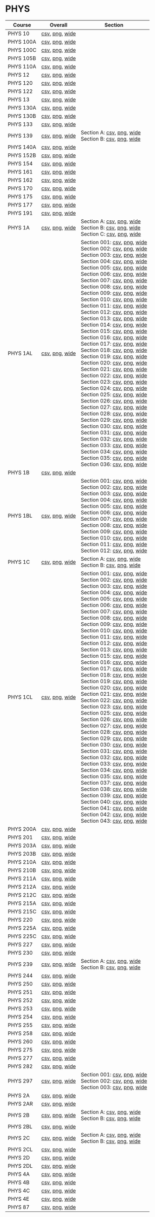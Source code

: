 # PHYS

| Course | Overall | Section |
| ------ | ------- | ------- |
| PHYS 10 | [csv](https://github.com/UCSD-Historical-Enrollment-Data/2024Fall/blob/main/overall/PHYS%2010.csv), [png](https://raw.githubusercontent.com/UCSD-Historical-Enrollment-Data/2024Fall/main/plot_overall/PHYS%2010.png), [wide](https://raw.githubusercontent.com/UCSD-Historical-Enrollment-Data/2024Fall/main/plot_overall_wide/PHYS%2010.png) |  |
| PHYS 100A | [csv](https://github.com/UCSD-Historical-Enrollment-Data/2024Fall/blob/main/overall/PHYS%20100A.csv), [png](https://raw.githubusercontent.com/UCSD-Historical-Enrollment-Data/2024Fall/main/plot_overall/PHYS%20100A.png), [wide](https://raw.githubusercontent.com/UCSD-Historical-Enrollment-Data/2024Fall/main/plot_overall_wide/PHYS%20100A.png) |  |
| PHYS 100C | [csv](https://github.com/UCSD-Historical-Enrollment-Data/2024Fall/blob/main/overall/PHYS%20100C.csv), [png](https://raw.githubusercontent.com/UCSD-Historical-Enrollment-Data/2024Fall/main/plot_overall/PHYS%20100C.png), [wide](https://raw.githubusercontent.com/UCSD-Historical-Enrollment-Data/2024Fall/main/plot_overall_wide/PHYS%20100C.png) |  |
| PHYS 105B | [csv](https://github.com/UCSD-Historical-Enrollment-Data/2024Fall/blob/main/overall/PHYS%20105B.csv), [png](https://raw.githubusercontent.com/UCSD-Historical-Enrollment-Data/2024Fall/main/plot_overall/PHYS%20105B.png), [wide](https://raw.githubusercontent.com/UCSD-Historical-Enrollment-Data/2024Fall/main/plot_overall_wide/PHYS%20105B.png) |  |
| PHYS 110A | [csv](https://github.com/UCSD-Historical-Enrollment-Data/2024Fall/blob/main/overall/PHYS%20110A.csv), [png](https://raw.githubusercontent.com/UCSD-Historical-Enrollment-Data/2024Fall/main/plot_overall/PHYS%20110A.png), [wide](https://raw.githubusercontent.com/UCSD-Historical-Enrollment-Data/2024Fall/main/plot_overall_wide/PHYS%20110A.png) |  |
| PHYS 12 | [csv](https://github.com/UCSD-Historical-Enrollment-Data/2024Fall/blob/main/overall/PHYS%2012.csv), [png](https://raw.githubusercontent.com/UCSD-Historical-Enrollment-Data/2024Fall/main/plot_overall/PHYS%2012.png), [wide](https://raw.githubusercontent.com/UCSD-Historical-Enrollment-Data/2024Fall/main/plot_overall_wide/PHYS%2012.png) |  |
| PHYS 120 | [csv](https://github.com/UCSD-Historical-Enrollment-Data/2024Fall/blob/main/overall/PHYS%20120.csv), [png](https://raw.githubusercontent.com/UCSD-Historical-Enrollment-Data/2024Fall/main/plot_overall/PHYS%20120.png), [wide](https://raw.githubusercontent.com/UCSD-Historical-Enrollment-Data/2024Fall/main/plot_overall_wide/PHYS%20120.png) |  |
| PHYS 122 | [csv](https://github.com/UCSD-Historical-Enrollment-Data/2024Fall/blob/main/overall/PHYS%20122.csv), [png](https://raw.githubusercontent.com/UCSD-Historical-Enrollment-Data/2024Fall/main/plot_overall/PHYS%20122.png), [wide](https://raw.githubusercontent.com/UCSD-Historical-Enrollment-Data/2024Fall/main/plot_overall_wide/PHYS%20122.png) |  |
| PHYS 13 | [csv](https://github.com/UCSD-Historical-Enrollment-Data/2024Fall/blob/main/overall/PHYS%2013.csv), [png](https://raw.githubusercontent.com/UCSD-Historical-Enrollment-Data/2024Fall/main/plot_overall/PHYS%2013.png), [wide](https://raw.githubusercontent.com/UCSD-Historical-Enrollment-Data/2024Fall/main/plot_overall_wide/PHYS%2013.png) |  |
| PHYS 130A | [csv](https://github.com/UCSD-Historical-Enrollment-Data/2024Fall/blob/main/overall/PHYS%20130A.csv), [png](https://raw.githubusercontent.com/UCSD-Historical-Enrollment-Data/2024Fall/main/plot_overall/PHYS%20130A.png), [wide](https://raw.githubusercontent.com/UCSD-Historical-Enrollment-Data/2024Fall/main/plot_overall_wide/PHYS%20130A.png) |  |
| PHYS 130B | [csv](https://github.com/UCSD-Historical-Enrollment-Data/2024Fall/blob/main/overall/PHYS%20130B.csv), [png](https://raw.githubusercontent.com/UCSD-Historical-Enrollment-Data/2024Fall/main/plot_overall/PHYS%20130B.png), [wide](https://raw.githubusercontent.com/UCSD-Historical-Enrollment-Data/2024Fall/main/plot_overall_wide/PHYS%20130B.png) |  |
| PHYS 133 | [csv](https://github.com/UCSD-Historical-Enrollment-Data/2024Fall/blob/main/overall/PHYS%20133.csv), [png](https://raw.githubusercontent.com/UCSD-Historical-Enrollment-Data/2024Fall/main/plot_overall/PHYS%20133.png), [wide](https://raw.githubusercontent.com/UCSD-Historical-Enrollment-Data/2024Fall/main/plot_overall_wide/PHYS%20133.png) |  |
| PHYS 139 | [csv](https://github.com/UCSD-Historical-Enrollment-Data/2024Fall/blob/main/overall/PHYS%20139.csv), [png](https://raw.githubusercontent.com/UCSD-Historical-Enrollment-Data/2024Fall/main/plot_overall/PHYS%20139.png), [wide](https://raw.githubusercontent.com/UCSD-Historical-Enrollment-Data/2024Fall/main/plot_overall_wide/PHYS%20139.png) | Section A: [csv](https://github.com/UCSD-Historical-Enrollment-Data/2024Fall/blob/main/section/PHYS%20139_A.csv), [png](https://raw.githubusercontent.com/UCSD-Historical-Enrollment-Data/2024Fall/main/plot_section/PHYS%20139_A.png), [wide](https://raw.githubusercontent.com/UCSD-Historical-Enrollment-Data/2024Fall/main/plot_section_wide/PHYS%20139_A.png)<br>Section B: [csv](https://github.com/UCSD-Historical-Enrollment-Data/2024Fall/blob/main/section/PHYS%20139_B.csv), [png](https://raw.githubusercontent.com/UCSD-Historical-Enrollment-Data/2024Fall/main/plot_section/PHYS%20139_B.png), [wide](https://raw.githubusercontent.com/UCSD-Historical-Enrollment-Data/2024Fall/main/plot_section_wide/PHYS%20139_B.png) |
| PHYS 140A | [csv](https://github.com/UCSD-Historical-Enrollment-Data/2024Fall/blob/main/overall/PHYS%20140A.csv), [png](https://raw.githubusercontent.com/UCSD-Historical-Enrollment-Data/2024Fall/main/plot_overall/PHYS%20140A.png), [wide](https://raw.githubusercontent.com/UCSD-Historical-Enrollment-Data/2024Fall/main/plot_overall_wide/PHYS%20140A.png) |  |
| PHYS 152B | [csv](https://github.com/UCSD-Historical-Enrollment-Data/2024Fall/blob/main/overall/PHYS%20152B.csv), [png](https://raw.githubusercontent.com/UCSD-Historical-Enrollment-Data/2024Fall/main/plot_overall/PHYS%20152B.png), [wide](https://raw.githubusercontent.com/UCSD-Historical-Enrollment-Data/2024Fall/main/plot_overall_wide/PHYS%20152B.png) |  |
| PHYS 154 | [csv](https://github.com/UCSD-Historical-Enrollment-Data/2024Fall/blob/main/overall/PHYS%20154.csv), [png](https://raw.githubusercontent.com/UCSD-Historical-Enrollment-Data/2024Fall/main/plot_overall/PHYS%20154.png), [wide](https://raw.githubusercontent.com/UCSD-Historical-Enrollment-Data/2024Fall/main/plot_overall_wide/PHYS%20154.png) |  |
| PHYS 161 | [csv](https://github.com/UCSD-Historical-Enrollment-Data/2024Fall/blob/main/overall/PHYS%20161.csv), [png](https://raw.githubusercontent.com/UCSD-Historical-Enrollment-Data/2024Fall/main/plot_overall/PHYS%20161.png), [wide](https://raw.githubusercontent.com/UCSD-Historical-Enrollment-Data/2024Fall/main/plot_overall_wide/PHYS%20161.png) |  |
| PHYS 162 | [csv](https://github.com/UCSD-Historical-Enrollment-Data/2024Fall/blob/main/overall/PHYS%20162.csv), [png](https://raw.githubusercontent.com/UCSD-Historical-Enrollment-Data/2024Fall/main/plot_overall/PHYS%20162.png), [wide](https://raw.githubusercontent.com/UCSD-Historical-Enrollment-Data/2024Fall/main/plot_overall_wide/PHYS%20162.png) |  |
| PHYS 170 | [csv](https://github.com/UCSD-Historical-Enrollment-Data/2024Fall/blob/main/overall/PHYS%20170.csv), [png](https://raw.githubusercontent.com/UCSD-Historical-Enrollment-Data/2024Fall/main/plot_overall/PHYS%20170.png), [wide](https://raw.githubusercontent.com/UCSD-Historical-Enrollment-Data/2024Fall/main/plot_overall_wide/PHYS%20170.png) |  |
| PHYS 175 | [csv](https://github.com/UCSD-Historical-Enrollment-Data/2024Fall/blob/main/overall/PHYS%20175.csv), [png](https://raw.githubusercontent.com/UCSD-Historical-Enrollment-Data/2024Fall/main/plot_overall/PHYS%20175.png), [wide](https://raw.githubusercontent.com/UCSD-Historical-Enrollment-Data/2024Fall/main/plot_overall_wide/PHYS%20175.png) |  |
| PHYS 177 | [csv](https://github.com/UCSD-Historical-Enrollment-Data/2024Fall/blob/main/overall/PHYS%20177.csv), [png](https://raw.githubusercontent.com/UCSD-Historical-Enrollment-Data/2024Fall/main/plot_overall/PHYS%20177.png), [wide](https://raw.githubusercontent.com/UCSD-Historical-Enrollment-Data/2024Fall/main/plot_overall_wide/PHYS%20177.png) |  |
| PHYS 191 | [csv](https://github.com/UCSD-Historical-Enrollment-Data/2024Fall/blob/main/overall/PHYS%20191.csv), [png](https://raw.githubusercontent.com/UCSD-Historical-Enrollment-Data/2024Fall/main/plot_overall/PHYS%20191.png), [wide](https://raw.githubusercontent.com/UCSD-Historical-Enrollment-Data/2024Fall/main/plot_overall_wide/PHYS%20191.png) |  |
| PHYS 1A | [csv](https://github.com/UCSD-Historical-Enrollment-Data/2024Fall/blob/main/overall/PHYS%201A.csv), [png](https://raw.githubusercontent.com/UCSD-Historical-Enrollment-Data/2024Fall/main/plot_overall/PHYS%201A.png), [wide](https://raw.githubusercontent.com/UCSD-Historical-Enrollment-Data/2024Fall/main/plot_overall_wide/PHYS%201A.png) | Section A: [csv](https://github.com/UCSD-Historical-Enrollment-Data/2024Fall/blob/main/section/PHYS%201A_A.csv), [png](https://raw.githubusercontent.com/UCSD-Historical-Enrollment-Data/2024Fall/main/plot_section/PHYS%201A_A.png), [wide](https://raw.githubusercontent.com/UCSD-Historical-Enrollment-Data/2024Fall/main/plot_section_wide/PHYS%201A_A.png)<br>Section B: [csv](https://github.com/UCSD-Historical-Enrollment-Data/2024Fall/blob/main/section/PHYS%201A_B.csv), [png](https://raw.githubusercontent.com/UCSD-Historical-Enrollment-Data/2024Fall/main/plot_section/PHYS%201A_B.png), [wide](https://raw.githubusercontent.com/UCSD-Historical-Enrollment-Data/2024Fall/main/plot_section_wide/PHYS%201A_B.png)<br>Section C: [csv](https://github.com/UCSD-Historical-Enrollment-Data/2024Fall/blob/main/section/PHYS%201A_C.csv), [png](https://raw.githubusercontent.com/UCSD-Historical-Enrollment-Data/2024Fall/main/plot_section/PHYS%201A_C.png), [wide](https://raw.githubusercontent.com/UCSD-Historical-Enrollment-Data/2024Fall/main/plot_section_wide/PHYS%201A_C.png) |
| PHYS 1AL | [csv](https://github.com/UCSD-Historical-Enrollment-Data/2024Fall/blob/main/overall/PHYS%201AL.csv), [png](https://raw.githubusercontent.com/UCSD-Historical-Enrollment-Data/2024Fall/main/plot_overall/PHYS%201AL.png), [wide](https://raw.githubusercontent.com/UCSD-Historical-Enrollment-Data/2024Fall/main/plot_overall_wide/PHYS%201AL.png) | Section 001: [csv](https://github.com/UCSD-Historical-Enrollment-Data/2024Fall/blob/main/section/PHYS%201AL_001.csv), [png](https://raw.githubusercontent.com/UCSD-Historical-Enrollment-Data/2024Fall/main/plot_section/PHYS%201AL_001.png), [wide](https://raw.githubusercontent.com/UCSD-Historical-Enrollment-Data/2024Fall/main/plot_section_wide/PHYS%201AL_001.png)<br>Section 002: [csv](https://github.com/UCSD-Historical-Enrollment-Data/2024Fall/blob/main/section/PHYS%201AL_002.csv), [png](https://raw.githubusercontent.com/UCSD-Historical-Enrollment-Data/2024Fall/main/plot_section/PHYS%201AL_002.png), [wide](https://raw.githubusercontent.com/UCSD-Historical-Enrollment-Data/2024Fall/main/plot_section_wide/PHYS%201AL_002.png)<br>Section 003: [csv](https://github.com/UCSD-Historical-Enrollment-Data/2024Fall/blob/main/section/PHYS%201AL_003.csv), [png](https://raw.githubusercontent.com/UCSD-Historical-Enrollment-Data/2024Fall/main/plot_section/PHYS%201AL_003.png), [wide](https://raw.githubusercontent.com/UCSD-Historical-Enrollment-Data/2024Fall/main/plot_section_wide/PHYS%201AL_003.png)<br>Section 004: [csv](https://github.com/UCSD-Historical-Enrollment-Data/2024Fall/blob/main/section/PHYS%201AL_004.csv), [png](https://raw.githubusercontent.com/UCSD-Historical-Enrollment-Data/2024Fall/main/plot_section/PHYS%201AL_004.png), [wide](https://raw.githubusercontent.com/UCSD-Historical-Enrollment-Data/2024Fall/main/plot_section_wide/PHYS%201AL_004.png)<br>Section 005: [csv](https://github.com/UCSD-Historical-Enrollment-Data/2024Fall/blob/main/section/PHYS%201AL_005.csv), [png](https://raw.githubusercontent.com/UCSD-Historical-Enrollment-Data/2024Fall/main/plot_section/PHYS%201AL_005.png), [wide](https://raw.githubusercontent.com/UCSD-Historical-Enrollment-Data/2024Fall/main/plot_section_wide/PHYS%201AL_005.png)<br>Section 006: [csv](https://github.com/UCSD-Historical-Enrollment-Data/2024Fall/blob/main/section/PHYS%201AL_006.csv), [png](https://raw.githubusercontent.com/UCSD-Historical-Enrollment-Data/2024Fall/main/plot_section/PHYS%201AL_006.png), [wide](https://raw.githubusercontent.com/UCSD-Historical-Enrollment-Data/2024Fall/main/plot_section_wide/PHYS%201AL_006.png)<br>Section 007: [csv](https://github.com/UCSD-Historical-Enrollment-Data/2024Fall/blob/main/section/PHYS%201AL_007.csv), [png](https://raw.githubusercontent.com/UCSD-Historical-Enrollment-Data/2024Fall/main/plot_section/PHYS%201AL_007.png), [wide](https://raw.githubusercontent.com/UCSD-Historical-Enrollment-Data/2024Fall/main/plot_section_wide/PHYS%201AL_007.png)<br>Section 008: [csv](https://github.com/UCSD-Historical-Enrollment-Data/2024Fall/blob/main/section/PHYS%201AL_008.csv), [png](https://raw.githubusercontent.com/UCSD-Historical-Enrollment-Data/2024Fall/main/plot_section/PHYS%201AL_008.png), [wide](https://raw.githubusercontent.com/UCSD-Historical-Enrollment-Data/2024Fall/main/plot_section_wide/PHYS%201AL_008.png)<br>Section 009: [csv](https://github.com/UCSD-Historical-Enrollment-Data/2024Fall/blob/main/section/PHYS%201AL_009.csv), [png](https://raw.githubusercontent.com/UCSD-Historical-Enrollment-Data/2024Fall/main/plot_section/PHYS%201AL_009.png), [wide](https://raw.githubusercontent.com/UCSD-Historical-Enrollment-Data/2024Fall/main/plot_section_wide/PHYS%201AL_009.png)<br>Section 010: [csv](https://github.com/UCSD-Historical-Enrollment-Data/2024Fall/blob/main/section/PHYS%201AL_010.csv), [png](https://raw.githubusercontent.com/UCSD-Historical-Enrollment-Data/2024Fall/main/plot_section/PHYS%201AL_010.png), [wide](https://raw.githubusercontent.com/UCSD-Historical-Enrollment-Data/2024Fall/main/plot_section_wide/PHYS%201AL_010.png)<br>Section 011: [csv](https://github.com/UCSD-Historical-Enrollment-Data/2024Fall/blob/main/section/PHYS%201AL_011.csv), [png](https://raw.githubusercontent.com/UCSD-Historical-Enrollment-Data/2024Fall/main/plot_section/PHYS%201AL_011.png), [wide](https://raw.githubusercontent.com/UCSD-Historical-Enrollment-Data/2024Fall/main/plot_section_wide/PHYS%201AL_011.png)<br>Section 012: [csv](https://github.com/UCSD-Historical-Enrollment-Data/2024Fall/blob/main/section/PHYS%201AL_012.csv), [png](https://raw.githubusercontent.com/UCSD-Historical-Enrollment-Data/2024Fall/main/plot_section/PHYS%201AL_012.png), [wide](https://raw.githubusercontent.com/UCSD-Historical-Enrollment-Data/2024Fall/main/plot_section_wide/PHYS%201AL_012.png)<br>Section 013: [csv](https://github.com/UCSD-Historical-Enrollment-Data/2024Fall/blob/main/section/PHYS%201AL_013.csv), [png](https://raw.githubusercontent.com/UCSD-Historical-Enrollment-Data/2024Fall/main/plot_section/PHYS%201AL_013.png), [wide](https://raw.githubusercontent.com/UCSD-Historical-Enrollment-Data/2024Fall/main/plot_section_wide/PHYS%201AL_013.png)<br>Section 014: [csv](https://github.com/UCSD-Historical-Enrollment-Data/2024Fall/blob/main/section/PHYS%201AL_014.csv), [png](https://raw.githubusercontent.com/UCSD-Historical-Enrollment-Data/2024Fall/main/plot_section/PHYS%201AL_014.png), [wide](https://raw.githubusercontent.com/UCSD-Historical-Enrollment-Data/2024Fall/main/plot_section_wide/PHYS%201AL_014.png)<br>Section 015: [csv](https://github.com/UCSD-Historical-Enrollment-Data/2024Fall/blob/main/section/PHYS%201AL_015.csv), [png](https://raw.githubusercontent.com/UCSD-Historical-Enrollment-Data/2024Fall/main/plot_section/PHYS%201AL_015.png), [wide](https://raw.githubusercontent.com/UCSD-Historical-Enrollment-Data/2024Fall/main/plot_section_wide/PHYS%201AL_015.png)<br>Section 016: [csv](https://github.com/UCSD-Historical-Enrollment-Data/2024Fall/blob/main/section/PHYS%201AL_016.csv), [png](https://raw.githubusercontent.com/UCSD-Historical-Enrollment-Data/2024Fall/main/plot_section/PHYS%201AL_016.png), [wide](https://raw.githubusercontent.com/UCSD-Historical-Enrollment-Data/2024Fall/main/plot_section_wide/PHYS%201AL_016.png)<br>Section 017: [csv](https://github.com/UCSD-Historical-Enrollment-Data/2024Fall/blob/main/section/PHYS%201AL_017.csv), [png](https://raw.githubusercontent.com/UCSD-Historical-Enrollment-Data/2024Fall/main/plot_section/PHYS%201AL_017.png), [wide](https://raw.githubusercontent.com/UCSD-Historical-Enrollment-Data/2024Fall/main/plot_section_wide/PHYS%201AL_017.png)<br>Section 018: [csv](https://github.com/UCSD-Historical-Enrollment-Data/2024Fall/blob/main/section/PHYS%201AL_018.csv), [png](https://raw.githubusercontent.com/UCSD-Historical-Enrollment-Data/2024Fall/main/plot_section/PHYS%201AL_018.png), [wide](https://raw.githubusercontent.com/UCSD-Historical-Enrollment-Data/2024Fall/main/plot_section_wide/PHYS%201AL_018.png)<br>Section 019: [csv](https://github.com/UCSD-Historical-Enrollment-Data/2024Fall/blob/main/section/PHYS%201AL_019.csv), [png](https://raw.githubusercontent.com/UCSD-Historical-Enrollment-Data/2024Fall/main/plot_section/PHYS%201AL_019.png), [wide](https://raw.githubusercontent.com/UCSD-Historical-Enrollment-Data/2024Fall/main/plot_section_wide/PHYS%201AL_019.png)<br>Section 020: [csv](https://github.com/UCSD-Historical-Enrollment-Data/2024Fall/blob/main/section/PHYS%201AL_020.csv), [png](https://raw.githubusercontent.com/UCSD-Historical-Enrollment-Data/2024Fall/main/plot_section/PHYS%201AL_020.png), [wide](https://raw.githubusercontent.com/UCSD-Historical-Enrollment-Data/2024Fall/main/plot_section_wide/PHYS%201AL_020.png)<br>Section 021: [csv](https://github.com/UCSD-Historical-Enrollment-Data/2024Fall/blob/main/section/PHYS%201AL_021.csv), [png](https://raw.githubusercontent.com/UCSD-Historical-Enrollment-Data/2024Fall/main/plot_section/PHYS%201AL_021.png), [wide](https://raw.githubusercontent.com/UCSD-Historical-Enrollment-Data/2024Fall/main/plot_section_wide/PHYS%201AL_021.png)<br>Section 022: [csv](https://github.com/UCSD-Historical-Enrollment-Data/2024Fall/blob/main/section/PHYS%201AL_022.csv), [png](https://raw.githubusercontent.com/UCSD-Historical-Enrollment-Data/2024Fall/main/plot_section/PHYS%201AL_022.png), [wide](https://raw.githubusercontent.com/UCSD-Historical-Enrollment-Data/2024Fall/main/plot_section_wide/PHYS%201AL_022.png)<br>Section 023: [csv](https://github.com/UCSD-Historical-Enrollment-Data/2024Fall/blob/main/section/PHYS%201AL_023.csv), [png](https://raw.githubusercontent.com/UCSD-Historical-Enrollment-Data/2024Fall/main/plot_section/PHYS%201AL_023.png), [wide](https://raw.githubusercontent.com/UCSD-Historical-Enrollment-Data/2024Fall/main/plot_section_wide/PHYS%201AL_023.png)<br>Section 024: [csv](https://github.com/UCSD-Historical-Enrollment-Data/2024Fall/blob/main/section/PHYS%201AL_024.csv), [png](https://raw.githubusercontent.com/UCSD-Historical-Enrollment-Data/2024Fall/main/plot_section/PHYS%201AL_024.png), [wide](https://raw.githubusercontent.com/UCSD-Historical-Enrollment-Data/2024Fall/main/plot_section_wide/PHYS%201AL_024.png)<br>Section 025: [csv](https://github.com/UCSD-Historical-Enrollment-Data/2024Fall/blob/main/section/PHYS%201AL_025.csv), [png](https://raw.githubusercontent.com/UCSD-Historical-Enrollment-Data/2024Fall/main/plot_section/PHYS%201AL_025.png), [wide](https://raw.githubusercontent.com/UCSD-Historical-Enrollment-Data/2024Fall/main/plot_section_wide/PHYS%201AL_025.png)<br>Section 026: [csv](https://github.com/UCSD-Historical-Enrollment-Data/2024Fall/blob/main/section/PHYS%201AL_026.csv), [png](https://raw.githubusercontent.com/UCSD-Historical-Enrollment-Data/2024Fall/main/plot_section/PHYS%201AL_026.png), [wide](https://raw.githubusercontent.com/UCSD-Historical-Enrollment-Data/2024Fall/main/plot_section_wide/PHYS%201AL_026.png)<br>Section 027: [csv](https://github.com/UCSD-Historical-Enrollment-Data/2024Fall/blob/main/section/PHYS%201AL_027.csv), [png](https://raw.githubusercontent.com/UCSD-Historical-Enrollment-Data/2024Fall/main/plot_section/PHYS%201AL_027.png), [wide](https://raw.githubusercontent.com/UCSD-Historical-Enrollment-Data/2024Fall/main/plot_section_wide/PHYS%201AL_027.png)<br>Section 028: [csv](https://github.com/UCSD-Historical-Enrollment-Data/2024Fall/blob/main/section/PHYS%201AL_028.csv), [png](https://raw.githubusercontent.com/UCSD-Historical-Enrollment-Data/2024Fall/main/plot_section/PHYS%201AL_028.png), [wide](https://raw.githubusercontent.com/UCSD-Historical-Enrollment-Data/2024Fall/main/plot_section_wide/PHYS%201AL_028.png)<br>Section 029: [csv](https://github.com/UCSD-Historical-Enrollment-Data/2024Fall/blob/main/section/PHYS%201AL_029.csv), [png](https://raw.githubusercontent.com/UCSD-Historical-Enrollment-Data/2024Fall/main/plot_section/PHYS%201AL_029.png), [wide](https://raw.githubusercontent.com/UCSD-Historical-Enrollment-Data/2024Fall/main/plot_section_wide/PHYS%201AL_029.png)<br>Section 030: [csv](https://github.com/UCSD-Historical-Enrollment-Data/2024Fall/blob/main/section/PHYS%201AL_030.csv), [png](https://raw.githubusercontent.com/UCSD-Historical-Enrollment-Data/2024Fall/main/plot_section/PHYS%201AL_030.png), [wide](https://raw.githubusercontent.com/UCSD-Historical-Enrollment-Data/2024Fall/main/plot_section_wide/PHYS%201AL_030.png)<br>Section 031: [csv](https://github.com/UCSD-Historical-Enrollment-Data/2024Fall/blob/main/section/PHYS%201AL_031.csv), [png](https://raw.githubusercontent.com/UCSD-Historical-Enrollment-Data/2024Fall/main/plot_section/PHYS%201AL_031.png), [wide](https://raw.githubusercontent.com/UCSD-Historical-Enrollment-Data/2024Fall/main/plot_section_wide/PHYS%201AL_031.png)<br>Section 032: [csv](https://github.com/UCSD-Historical-Enrollment-Data/2024Fall/blob/main/section/PHYS%201AL_032.csv), [png](https://raw.githubusercontent.com/UCSD-Historical-Enrollment-Data/2024Fall/main/plot_section/PHYS%201AL_032.png), [wide](https://raw.githubusercontent.com/UCSD-Historical-Enrollment-Data/2024Fall/main/plot_section_wide/PHYS%201AL_032.png)<br>Section 033: [csv](https://github.com/UCSD-Historical-Enrollment-Data/2024Fall/blob/main/section/PHYS%201AL_033.csv), [png](https://raw.githubusercontent.com/UCSD-Historical-Enrollment-Data/2024Fall/main/plot_section/PHYS%201AL_033.png), [wide](https://raw.githubusercontent.com/UCSD-Historical-Enrollment-Data/2024Fall/main/plot_section_wide/PHYS%201AL_033.png)<br>Section 034: [csv](https://github.com/UCSD-Historical-Enrollment-Data/2024Fall/blob/main/section/PHYS%201AL_034.csv), [png](https://raw.githubusercontent.com/UCSD-Historical-Enrollment-Data/2024Fall/main/plot_section/PHYS%201AL_034.png), [wide](https://raw.githubusercontent.com/UCSD-Historical-Enrollment-Data/2024Fall/main/plot_section_wide/PHYS%201AL_034.png)<br>Section 035: [csv](https://github.com/UCSD-Historical-Enrollment-Data/2024Fall/blob/main/section/PHYS%201AL_035.csv), [png](https://raw.githubusercontent.com/UCSD-Historical-Enrollment-Data/2024Fall/main/plot_section/PHYS%201AL_035.png), [wide](https://raw.githubusercontent.com/UCSD-Historical-Enrollment-Data/2024Fall/main/plot_section_wide/PHYS%201AL_035.png)<br>Section 036: [csv](https://github.com/UCSD-Historical-Enrollment-Data/2024Fall/blob/main/section/PHYS%201AL_036.csv), [png](https://raw.githubusercontent.com/UCSD-Historical-Enrollment-Data/2024Fall/main/plot_section/PHYS%201AL_036.png), [wide](https://raw.githubusercontent.com/UCSD-Historical-Enrollment-Data/2024Fall/main/plot_section_wide/PHYS%201AL_036.png) |
| PHYS 1B | [csv](https://github.com/UCSD-Historical-Enrollment-Data/2024Fall/blob/main/overall/PHYS%201B.csv), [png](https://raw.githubusercontent.com/UCSD-Historical-Enrollment-Data/2024Fall/main/plot_overall/PHYS%201B.png), [wide](https://raw.githubusercontent.com/UCSD-Historical-Enrollment-Data/2024Fall/main/plot_overall_wide/PHYS%201B.png) |  |
| PHYS 1BL | [csv](https://github.com/UCSD-Historical-Enrollment-Data/2024Fall/blob/main/overall/PHYS%201BL.csv), [png](https://raw.githubusercontent.com/UCSD-Historical-Enrollment-Data/2024Fall/main/plot_overall/PHYS%201BL.png), [wide](https://raw.githubusercontent.com/UCSD-Historical-Enrollment-Data/2024Fall/main/plot_overall_wide/PHYS%201BL.png) | Section 001: [csv](https://github.com/UCSD-Historical-Enrollment-Data/2024Fall/blob/main/section/PHYS%201BL_001.csv), [png](https://raw.githubusercontent.com/UCSD-Historical-Enrollment-Data/2024Fall/main/plot_section/PHYS%201BL_001.png), [wide](https://raw.githubusercontent.com/UCSD-Historical-Enrollment-Data/2024Fall/main/plot_section_wide/PHYS%201BL_001.png)<br>Section 002: [csv](https://github.com/UCSD-Historical-Enrollment-Data/2024Fall/blob/main/section/PHYS%201BL_002.csv), [png](https://raw.githubusercontent.com/UCSD-Historical-Enrollment-Data/2024Fall/main/plot_section/PHYS%201BL_002.png), [wide](https://raw.githubusercontent.com/UCSD-Historical-Enrollment-Data/2024Fall/main/plot_section_wide/PHYS%201BL_002.png)<br>Section 003: [csv](https://github.com/UCSD-Historical-Enrollment-Data/2024Fall/blob/main/section/PHYS%201BL_003.csv), [png](https://raw.githubusercontent.com/UCSD-Historical-Enrollment-Data/2024Fall/main/plot_section/PHYS%201BL_003.png), [wide](https://raw.githubusercontent.com/UCSD-Historical-Enrollment-Data/2024Fall/main/plot_section_wide/PHYS%201BL_003.png)<br>Section 004: [csv](https://github.com/UCSD-Historical-Enrollment-Data/2024Fall/blob/main/section/PHYS%201BL_004.csv), [png](https://raw.githubusercontent.com/UCSD-Historical-Enrollment-Data/2024Fall/main/plot_section/PHYS%201BL_004.png), [wide](https://raw.githubusercontent.com/UCSD-Historical-Enrollment-Data/2024Fall/main/plot_section_wide/PHYS%201BL_004.png)<br>Section 005: [csv](https://github.com/UCSD-Historical-Enrollment-Data/2024Fall/blob/main/section/PHYS%201BL_005.csv), [png](https://raw.githubusercontent.com/UCSD-Historical-Enrollment-Data/2024Fall/main/plot_section/PHYS%201BL_005.png), [wide](https://raw.githubusercontent.com/UCSD-Historical-Enrollment-Data/2024Fall/main/plot_section_wide/PHYS%201BL_005.png)<br>Section 006: [csv](https://github.com/UCSD-Historical-Enrollment-Data/2024Fall/blob/main/section/PHYS%201BL_006.csv), [png](https://raw.githubusercontent.com/UCSD-Historical-Enrollment-Data/2024Fall/main/plot_section/PHYS%201BL_006.png), [wide](https://raw.githubusercontent.com/UCSD-Historical-Enrollment-Data/2024Fall/main/plot_section_wide/PHYS%201BL_006.png)<br>Section 007: [csv](https://github.com/UCSD-Historical-Enrollment-Data/2024Fall/blob/main/section/PHYS%201BL_007.csv), [png](https://raw.githubusercontent.com/UCSD-Historical-Enrollment-Data/2024Fall/main/plot_section/PHYS%201BL_007.png), [wide](https://raw.githubusercontent.com/UCSD-Historical-Enrollment-Data/2024Fall/main/plot_section_wide/PHYS%201BL_007.png)<br>Section 008: [csv](https://github.com/UCSD-Historical-Enrollment-Data/2024Fall/blob/main/section/PHYS%201BL_008.csv), [png](https://raw.githubusercontent.com/UCSD-Historical-Enrollment-Data/2024Fall/main/plot_section/PHYS%201BL_008.png), [wide](https://raw.githubusercontent.com/UCSD-Historical-Enrollment-Data/2024Fall/main/plot_section_wide/PHYS%201BL_008.png)<br>Section 009: [csv](https://github.com/UCSD-Historical-Enrollment-Data/2024Fall/blob/main/section/PHYS%201BL_009.csv), [png](https://raw.githubusercontent.com/UCSD-Historical-Enrollment-Data/2024Fall/main/plot_section/PHYS%201BL_009.png), [wide](https://raw.githubusercontent.com/UCSD-Historical-Enrollment-Data/2024Fall/main/plot_section_wide/PHYS%201BL_009.png)<br>Section 010: [csv](https://github.com/UCSD-Historical-Enrollment-Data/2024Fall/blob/main/section/PHYS%201BL_010.csv), [png](https://raw.githubusercontent.com/UCSD-Historical-Enrollment-Data/2024Fall/main/plot_section/PHYS%201BL_010.png), [wide](https://raw.githubusercontent.com/UCSD-Historical-Enrollment-Data/2024Fall/main/plot_section_wide/PHYS%201BL_010.png)<br>Section 011: [csv](https://github.com/UCSD-Historical-Enrollment-Data/2024Fall/blob/main/section/PHYS%201BL_011.csv), [png](https://raw.githubusercontent.com/UCSD-Historical-Enrollment-Data/2024Fall/main/plot_section/PHYS%201BL_011.png), [wide](https://raw.githubusercontent.com/UCSD-Historical-Enrollment-Data/2024Fall/main/plot_section_wide/PHYS%201BL_011.png)<br>Section 012: [csv](https://github.com/UCSD-Historical-Enrollment-Data/2024Fall/blob/main/section/PHYS%201BL_012.csv), [png](https://raw.githubusercontent.com/UCSD-Historical-Enrollment-Data/2024Fall/main/plot_section/PHYS%201BL_012.png), [wide](https://raw.githubusercontent.com/UCSD-Historical-Enrollment-Data/2024Fall/main/plot_section_wide/PHYS%201BL_012.png) |
| PHYS 1C | [csv](https://github.com/UCSD-Historical-Enrollment-Data/2024Fall/blob/main/overall/PHYS%201C.csv), [png](https://raw.githubusercontent.com/UCSD-Historical-Enrollment-Data/2024Fall/main/plot_overall/PHYS%201C.png), [wide](https://raw.githubusercontent.com/UCSD-Historical-Enrollment-Data/2024Fall/main/plot_overall_wide/PHYS%201C.png) | Section A: [csv](https://github.com/UCSD-Historical-Enrollment-Data/2024Fall/blob/main/section/PHYS%201C_A.csv), [png](https://raw.githubusercontent.com/UCSD-Historical-Enrollment-Data/2024Fall/main/plot_section/PHYS%201C_A.png), [wide](https://raw.githubusercontent.com/UCSD-Historical-Enrollment-Data/2024Fall/main/plot_section_wide/PHYS%201C_A.png)<br>Section B: [csv](https://github.com/UCSD-Historical-Enrollment-Data/2024Fall/blob/main/section/PHYS%201C_B.csv), [png](https://raw.githubusercontent.com/UCSD-Historical-Enrollment-Data/2024Fall/main/plot_section/PHYS%201C_B.png), [wide](https://raw.githubusercontent.com/UCSD-Historical-Enrollment-Data/2024Fall/main/plot_section_wide/PHYS%201C_B.png) |
| PHYS 1CL | [csv](https://github.com/UCSD-Historical-Enrollment-Data/2024Fall/blob/main/overall/PHYS%201CL.csv), [png](https://raw.githubusercontent.com/UCSD-Historical-Enrollment-Data/2024Fall/main/plot_overall/PHYS%201CL.png), [wide](https://raw.githubusercontent.com/UCSD-Historical-Enrollment-Data/2024Fall/main/plot_overall_wide/PHYS%201CL.png) | Section 001: [csv](https://github.com/UCSD-Historical-Enrollment-Data/2024Fall/blob/main/section/PHYS%201CL_001.csv), [png](https://raw.githubusercontent.com/UCSD-Historical-Enrollment-Data/2024Fall/main/plot_section/PHYS%201CL_001.png), [wide](https://raw.githubusercontent.com/UCSD-Historical-Enrollment-Data/2024Fall/main/plot_section_wide/PHYS%201CL_001.png)<br>Section 002: [csv](https://github.com/UCSD-Historical-Enrollment-Data/2024Fall/blob/main/section/PHYS%201CL_002.csv), [png](https://raw.githubusercontent.com/UCSD-Historical-Enrollment-Data/2024Fall/main/plot_section/PHYS%201CL_002.png), [wide](https://raw.githubusercontent.com/UCSD-Historical-Enrollment-Data/2024Fall/main/plot_section_wide/PHYS%201CL_002.png)<br>Section 003: [csv](https://github.com/UCSD-Historical-Enrollment-Data/2024Fall/blob/main/section/PHYS%201CL_003.csv), [png](https://raw.githubusercontent.com/UCSD-Historical-Enrollment-Data/2024Fall/main/plot_section/PHYS%201CL_003.png), [wide](https://raw.githubusercontent.com/UCSD-Historical-Enrollment-Data/2024Fall/main/plot_section_wide/PHYS%201CL_003.png)<br>Section 004: [csv](https://github.com/UCSD-Historical-Enrollment-Data/2024Fall/blob/main/section/PHYS%201CL_004.csv), [png](https://raw.githubusercontent.com/UCSD-Historical-Enrollment-Data/2024Fall/main/plot_section/PHYS%201CL_004.png), [wide](https://raw.githubusercontent.com/UCSD-Historical-Enrollment-Data/2024Fall/main/plot_section_wide/PHYS%201CL_004.png)<br>Section 005: [csv](https://github.com/UCSD-Historical-Enrollment-Data/2024Fall/blob/main/section/PHYS%201CL_005.csv), [png](https://raw.githubusercontent.com/UCSD-Historical-Enrollment-Data/2024Fall/main/plot_section/PHYS%201CL_005.png), [wide](https://raw.githubusercontent.com/UCSD-Historical-Enrollment-Data/2024Fall/main/plot_section_wide/PHYS%201CL_005.png)<br>Section 006: [csv](https://github.com/UCSD-Historical-Enrollment-Data/2024Fall/blob/main/section/PHYS%201CL_006.csv), [png](https://raw.githubusercontent.com/UCSD-Historical-Enrollment-Data/2024Fall/main/plot_section/PHYS%201CL_006.png), [wide](https://raw.githubusercontent.com/UCSD-Historical-Enrollment-Data/2024Fall/main/plot_section_wide/PHYS%201CL_006.png)<br>Section 007: [csv](https://github.com/UCSD-Historical-Enrollment-Data/2024Fall/blob/main/section/PHYS%201CL_007.csv), [png](https://raw.githubusercontent.com/UCSD-Historical-Enrollment-Data/2024Fall/main/plot_section/PHYS%201CL_007.png), [wide](https://raw.githubusercontent.com/UCSD-Historical-Enrollment-Data/2024Fall/main/plot_section_wide/PHYS%201CL_007.png)<br>Section 008: [csv](https://github.com/UCSD-Historical-Enrollment-Data/2024Fall/blob/main/section/PHYS%201CL_008.csv), [png](https://raw.githubusercontent.com/UCSD-Historical-Enrollment-Data/2024Fall/main/plot_section/PHYS%201CL_008.png), [wide](https://raw.githubusercontent.com/UCSD-Historical-Enrollment-Data/2024Fall/main/plot_section_wide/PHYS%201CL_008.png)<br>Section 009: [csv](https://github.com/UCSD-Historical-Enrollment-Data/2024Fall/blob/main/section/PHYS%201CL_009.csv), [png](https://raw.githubusercontent.com/UCSD-Historical-Enrollment-Data/2024Fall/main/plot_section/PHYS%201CL_009.png), [wide](https://raw.githubusercontent.com/UCSD-Historical-Enrollment-Data/2024Fall/main/plot_section_wide/PHYS%201CL_009.png)<br>Section 010: [csv](https://github.com/UCSD-Historical-Enrollment-Data/2024Fall/blob/main/section/PHYS%201CL_010.csv), [png](https://raw.githubusercontent.com/UCSD-Historical-Enrollment-Data/2024Fall/main/plot_section/PHYS%201CL_010.png), [wide](https://raw.githubusercontent.com/UCSD-Historical-Enrollment-Data/2024Fall/main/plot_section_wide/PHYS%201CL_010.png)<br>Section 011: [csv](https://github.com/UCSD-Historical-Enrollment-Data/2024Fall/blob/main/section/PHYS%201CL_011.csv), [png](https://raw.githubusercontent.com/UCSD-Historical-Enrollment-Data/2024Fall/main/plot_section/PHYS%201CL_011.png), [wide](https://raw.githubusercontent.com/UCSD-Historical-Enrollment-Data/2024Fall/main/plot_section_wide/PHYS%201CL_011.png)<br>Section 012: [csv](https://github.com/UCSD-Historical-Enrollment-Data/2024Fall/blob/main/section/PHYS%201CL_012.csv), [png](https://raw.githubusercontent.com/UCSD-Historical-Enrollment-Data/2024Fall/main/plot_section/PHYS%201CL_012.png), [wide](https://raw.githubusercontent.com/UCSD-Historical-Enrollment-Data/2024Fall/main/plot_section_wide/PHYS%201CL_012.png)<br>Section 013: [csv](https://github.com/UCSD-Historical-Enrollment-Data/2024Fall/blob/main/section/PHYS%201CL_013.csv), [png](https://raw.githubusercontent.com/UCSD-Historical-Enrollment-Data/2024Fall/main/plot_section/PHYS%201CL_013.png), [wide](https://raw.githubusercontent.com/UCSD-Historical-Enrollment-Data/2024Fall/main/plot_section_wide/PHYS%201CL_013.png)<br>Section 015: [csv](https://github.com/UCSD-Historical-Enrollment-Data/2024Fall/blob/main/section/PHYS%201CL_015.csv), [png](https://raw.githubusercontent.com/UCSD-Historical-Enrollment-Data/2024Fall/main/plot_section/PHYS%201CL_015.png), [wide](https://raw.githubusercontent.com/UCSD-Historical-Enrollment-Data/2024Fall/main/plot_section_wide/PHYS%201CL_015.png)<br>Section 016: [csv](https://github.com/UCSD-Historical-Enrollment-Data/2024Fall/blob/main/section/PHYS%201CL_016.csv), [png](https://raw.githubusercontent.com/UCSD-Historical-Enrollment-Data/2024Fall/main/plot_section/PHYS%201CL_016.png), [wide](https://raw.githubusercontent.com/UCSD-Historical-Enrollment-Data/2024Fall/main/plot_section_wide/PHYS%201CL_016.png)<br>Section 017: [csv](https://github.com/UCSD-Historical-Enrollment-Data/2024Fall/blob/main/section/PHYS%201CL_017.csv), [png](https://raw.githubusercontent.com/UCSD-Historical-Enrollment-Data/2024Fall/main/plot_section/PHYS%201CL_017.png), [wide](https://raw.githubusercontent.com/UCSD-Historical-Enrollment-Data/2024Fall/main/plot_section_wide/PHYS%201CL_017.png)<br>Section 018: [csv](https://github.com/UCSD-Historical-Enrollment-Data/2024Fall/blob/main/section/PHYS%201CL_018.csv), [png](https://raw.githubusercontent.com/UCSD-Historical-Enrollment-Data/2024Fall/main/plot_section/PHYS%201CL_018.png), [wide](https://raw.githubusercontent.com/UCSD-Historical-Enrollment-Data/2024Fall/main/plot_section_wide/PHYS%201CL_018.png)<br>Section 019: [csv](https://github.com/UCSD-Historical-Enrollment-Data/2024Fall/blob/main/section/PHYS%201CL_019.csv), [png](https://raw.githubusercontent.com/UCSD-Historical-Enrollment-Data/2024Fall/main/plot_section/PHYS%201CL_019.png), [wide](https://raw.githubusercontent.com/UCSD-Historical-Enrollment-Data/2024Fall/main/plot_section_wide/PHYS%201CL_019.png)<br>Section 020: [csv](https://github.com/UCSD-Historical-Enrollment-Data/2024Fall/blob/main/section/PHYS%201CL_020.csv), [png](https://raw.githubusercontent.com/UCSD-Historical-Enrollment-Data/2024Fall/main/plot_section/PHYS%201CL_020.png), [wide](https://raw.githubusercontent.com/UCSD-Historical-Enrollment-Data/2024Fall/main/plot_section_wide/PHYS%201CL_020.png)<br>Section 021: [csv](https://github.com/UCSD-Historical-Enrollment-Data/2024Fall/blob/main/section/PHYS%201CL_021.csv), [png](https://raw.githubusercontent.com/UCSD-Historical-Enrollment-Data/2024Fall/main/plot_section/PHYS%201CL_021.png), [wide](https://raw.githubusercontent.com/UCSD-Historical-Enrollment-Data/2024Fall/main/plot_section_wide/PHYS%201CL_021.png)<br>Section 022: [csv](https://github.com/UCSD-Historical-Enrollment-Data/2024Fall/blob/main/section/PHYS%201CL_022.csv), [png](https://raw.githubusercontent.com/UCSD-Historical-Enrollment-Data/2024Fall/main/plot_section/PHYS%201CL_022.png), [wide](https://raw.githubusercontent.com/UCSD-Historical-Enrollment-Data/2024Fall/main/plot_section_wide/PHYS%201CL_022.png)<br>Section 023: [csv](https://github.com/UCSD-Historical-Enrollment-Data/2024Fall/blob/main/section/PHYS%201CL_023.csv), [png](https://raw.githubusercontent.com/UCSD-Historical-Enrollment-Data/2024Fall/main/plot_section/PHYS%201CL_023.png), [wide](https://raw.githubusercontent.com/UCSD-Historical-Enrollment-Data/2024Fall/main/plot_section_wide/PHYS%201CL_023.png)<br>Section 025: [csv](https://github.com/UCSD-Historical-Enrollment-Data/2024Fall/blob/main/section/PHYS%201CL_025.csv), [png](https://raw.githubusercontent.com/UCSD-Historical-Enrollment-Data/2024Fall/main/plot_section/PHYS%201CL_025.png), [wide](https://raw.githubusercontent.com/UCSD-Historical-Enrollment-Data/2024Fall/main/plot_section_wide/PHYS%201CL_025.png)<br>Section 026: [csv](https://github.com/UCSD-Historical-Enrollment-Data/2024Fall/blob/main/section/PHYS%201CL_026.csv), [png](https://raw.githubusercontent.com/UCSD-Historical-Enrollment-Data/2024Fall/main/plot_section/PHYS%201CL_026.png), [wide](https://raw.githubusercontent.com/UCSD-Historical-Enrollment-Data/2024Fall/main/plot_section_wide/PHYS%201CL_026.png)<br>Section 027: [csv](https://github.com/UCSD-Historical-Enrollment-Data/2024Fall/blob/main/section/PHYS%201CL_027.csv), [png](https://raw.githubusercontent.com/UCSD-Historical-Enrollment-Data/2024Fall/main/plot_section/PHYS%201CL_027.png), [wide](https://raw.githubusercontent.com/UCSD-Historical-Enrollment-Data/2024Fall/main/plot_section_wide/PHYS%201CL_027.png)<br>Section 028: [csv](https://github.com/UCSD-Historical-Enrollment-Data/2024Fall/blob/main/section/PHYS%201CL_028.csv), [png](https://raw.githubusercontent.com/UCSD-Historical-Enrollment-Data/2024Fall/main/plot_section/PHYS%201CL_028.png), [wide](https://raw.githubusercontent.com/UCSD-Historical-Enrollment-Data/2024Fall/main/plot_section_wide/PHYS%201CL_028.png)<br>Section 029: [csv](https://github.com/UCSD-Historical-Enrollment-Data/2024Fall/blob/main/section/PHYS%201CL_029.csv), [png](https://raw.githubusercontent.com/UCSD-Historical-Enrollment-Data/2024Fall/main/plot_section/PHYS%201CL_029.png), [wide](https://raw.githubusercontent.com/UCSD-Historical-Enrollment-Data/2024Fall/main/plot_section_wide/PHYS%201CL_029.png)<br>Section 030: [csv](https://github.com/UCSD-Historical-Enrollment-Data/2024Fall/blob/main/section/PHYS%201CL_030.csv), [png](https://raw.githubusercontent.com/UCSD-Historical-Enrollment-Data/2024Fall/main/plot_section/PHYS%201CL_030.png), [wide](https://raw.githubusercontent.com/UCSD-Historical-Enrollment-Data/2024Fall/main/plot_section_wide/PHYS%201CL_030.png)<br>Section 031: [csv](https://github.com/UCSD-Historical-Enrollment-Data/2024Fall/blob/main/section/PHYS%201CL_031.csv), [png](https://raw.githubusercontent.com/UCSD-Historical-Enrollment-Data/2024Fall/main/plot_section/PHYS%201CL_031.png), [wide](https://raw.githubusercontent.com/UCSD-Historical-Enrollment-Data/2024Fall/main/plot_section_wide/PHYS%201CL_031.png)<br>Section 032: [csv](https://github.com/UCSD-Historical-Enrollment-Data/2024Fall/blob/main/section/PHYS%201CL_032.csv), [png](https://raw.githubusercontent.com/UCSD-Historical-Enrollment-Data/2024Fall/main/plot_section/PHYS%201CL_032.png), [wide](https://raw.githubusercontent.com/UCSD-Historical-Enrollment-Data/2024Fall/main/plot_section_wide/PHYS%201CL_032.png)<br>Section 033: [csv](https://github.com/UCSD-Historical-Enrollment-Data/2024Fall/blob/main/section/PHYS%201CL_033.csv), [png](https://raw.githubusercontent.com/UCSD-Historical-Enrollment-Data/2024Fall/main/plot_section/PHYS%201CL_033.png), [wide](https://raw.githubusercontent.com/UCSD-Historical-Enrollment-Data/2024Fall/main/plot_section_wide/PHYS%201CL_033.png)<br>Section 034: [csv](https://github.com/UCSD-Historical-Enrollment-Data/2024Fall/blob/main/section/PHYS%201CL_034.csv), [png](https://raw.githubusercontent.com/UCSD-Historical-Enrollment-Data/2024Fall/main/plot_section/PHYS%201CL_034.png), [wide](https://raw.githubusercontent.com/UCSD-Historical-Enrollment-Data/2024Fall/main/plot_section_wide/PHYS%201CL_034.png)<br>Section 035: [csv](https://github.com/UCSD-Historical-Enrollment-Data/2024Fall/blob/main/section/PHYS%201CL_035.csv), [png](https://raw.githubusercontent.com/UCSD-Historical-Enrollment-Data/2024Fall/main/plot_section/PHYS%201CL_035.png), [wide](https://raw.githubusercontent.com/UCSD-Historical-Enrollment-Data/2024Fall/main/plot_section_wide/PHYS%201CL_035.png)<br>Section 037: [csv](https://github.com/UCSD-Historical-Enrollment-Data/2024Fall/blob/main/section/PHYS%201CL_037.csv), [png](https://raw.githubusercontent.com/UCSD-Historical-Enrollment-Data/2024Fall/main/plot_section/PHYS%201CL_037.png), [wide](https://raw.githubusercontent.com/UCSD-Historical-Enrollment-Data/2024Fall/main/plot_section_wide/PHYS%201CL_037.png)<br>Section 038: [csv](https://github.com/UCSD-Historical-Enrollment-Data/2024Fall/blob/main/section/PHYS%201CL_038.csv), [png](https://raw.githubusercontent.com/UCSD-Historical-Enrollment-Data/2024Fall/main/plot_section/PHYS%201CL_038.png), [wide](https://raw.githubusercontent.com/UCSD-Historical-Enrollment-Data/2024Fall/main/plot_section_wide/PHYS%201CL_038.png)<br>Section 039: [csv](https://github.com/UCSD-Historical-Enrollment-Data/2024Fall/blob/main/section/PHYS%201CL_039.csv), [png](https://raw.githubusercontent.com/UCSD-Historical-Enrollment-Data/2024Fall/main/plot_section/PHYS%201CL_039.png), [wide](https://raw.githubusercontent.com/UCSD-Historical-Enrollment-Data/2024Fall/main/plot_section_wide/PHYS%201CL_039.png)<br>Section 040: [csv](https://github.com/UCSD-Historical-Enrollment-Data/2024Fall/blob/main/section/PHYS%201CL_040.csv), [png](https://raw.githubusercontent.com/UCSD-Historical-Enrollment-Data/2024Fall/main/plot_section/PHYS%201CL_040.png), [wide](https://raw.githubusercontent.com/UCSD-Historical-Enrollment-Data/2024Fall/main/plot_section_wide/PHYS%201CL_040.png)<br>Section 041: [csv](https://github.com/UCSD-Historical-Enrollment-Data/2024Fall/blob/main/section/PHYS%201CL_041.csv), [png](https://raw.githubusercontent.com/UCSD-Historical-Enrollment-Data/2024Fall/main/plot_section/PHYS%201CL_041.png), [wide](https://raw.githubusercontent.com/UCSD-Historical-Enrollment-Data/2024Fall/main/plot_section_wide/PHYS%201CL_041.png)<br>Section 042: [csv](https://github.com/UCSD-Historical-Enrollment-Data/2024Fall/blob/main/section/PHYS%201CL_042.csv), [png](https://raw.githubusercontent.com/UCSD-Historical-Enrollment-Data/2024Fall/main/plot_section/PHYS%201CL_042.png), [wide](https://raw.githubusercontent.com/UCSD-Historical-Enrollment-Data/2024Fall/main/plot_section_wide/PHYS%201CL_042.png)<br>Section 043: [csv](https://github.com/UCSD-Historical-Enrollment-Data/2024Fall/blob/main/section/PHYS%201CL_043.csv), [png](https://raw.githubusercontent.com/UCSD-Historical-Enrollment-Data/2024Fall/main/plot_section/PHYS%201CL_043.png), [wide](https://raw.githubusercontent.com/UCSD-Historical-Enrollment-Data/2024Fall/main/plot_section_wide/PHYS%201CL_043.png) |
| PHYS 200A | [csv](https://github.com/UCSD-Historical-Enrollment-Data/2024Fall/blob/main/overall/PHYS%20200A.csv), [png](https://raw.githubusercontent.com/UCSD-Historical-Enrollment-Data/2024Fall/main/plot_overall/PHYS%20200A.png), [wide](https://raw.githubusercontent.com/UCSD-Historical-Enrollment-Data/2024Fall/main/plot_overall_wide/PHYS%20200A.png) |  |
| PHYS 201 | [csv](https://github.com/UCSD-Historical-Enrollment-Data/2024Fall/blob/main/overall/PHYS%20201.csv), [png](https://raw.githubusercontent.com/UCSD-Historical-Enrollment-Data/2024Fall/main/plot_overall/PHYS%20201.png), [wide](https://raw.githubusercontent.com/UCSD-Historical-Enrollment-Data/2024Fall/main/plot_overall_wide/PHYS%20201.png) |  |
| PHYS 203A | [csv](https://github.com/UCSD-Historical-Enrollment-Data/2024Fall/blob/main/overall/PHYS%20203A.csv), [png](https://raw.githubusercontent.com/UCSD-Historical-Enrollment-Data/2024Fall/main/plot_overall/PHYS%20203A.png), [wide](https://raw.githubusercontent.com/UCSD-Historical-Enrollment-Data/2024Fall/main/plot_overall_wide/PHYS%20203A.png) |  |
| PHYS 203B | [csv](https://github.com/UCSD-Historical-Enrollment-Data/2024Fall/blob/main/overall/PHYS%20203B.csv), [png](https://raw.githubusercontent.com/UCSD-Historical-Enrollment-Data/2024Fall/main/plot_overall/PHYS%20203B.png), [wide](https://raw.githubusercontent.com/UCSD-Historical-Enrollment-Data/2024Fall/main/plot_overall_wide/PHYS%20203B.png) |  |
| PHYS 210A | [csv](https://github.com/UCSD-Historical-Enrollment-Data/2024Fall/blob/main/overall/PHYS%20210A.csv), [png](https://raw.githubusercontent.com/UCSD-Historical-Enrollment-Data/2024Fall/main/plot_overall/PHYS%20210A.png), [wide](https://raw.githubusercontent.com/UCSD-Historical-Enrollment-Data/2024Fall/main/plot_overall_wide/PHYS%20210A.png) |  |
| PHYS 210B | [csv](https://github.com/UCSD-Historical-Enrollment-Data/2024Fall/blob/main/overall/PHYS%20210B.csv), [png](https://raw.githubusercontent.com/UCSD-Historical-Enrollment-Data/2024Fall/main/plot_overall/PHYS%20210B.png), [wide](https://raw.githubusercontent.com/UCSD-Historical-Enrollment-Data/2024Fall/main/plot_overall_wide/PHYS%20210B.png) |  |
| PHYS 211A | [csv](https://github.com/UCSD-Historical-Enrollment-Data/2024Fall/blob/main/overall/PHYS%20211A.csv), [png](https://raw.githubusercontent.com/UCSD-Historical-Enrollment-Data/2024Fall/main/plot_overall/PHYS%20211A.png), [wide](https://raw.githubusercontent.com/UCSD-Historical-Enrollment-Data/2024Fall/main/plot_overall_wide/PHYS%20211A.png) |  |
| PHYS 212A | [csv](https://github.com/UCSD-Historical-Enrollment-Data/2024Fall/blob/main/overall/PHYS%20212A.csv), [png](https://raw.githubusercontent.com/UCSD-Historical-Enrollment-Data/2024Fall/main/plot_overall/PHYS%20212A.png), [wide](https://raw.githubusercontent.com/UCSD-Historical-Enrollment-Data/2024Fall/main/plot_overall_wide/PHYS%20212A.png) |  |
| PHYS 212C | [csv](https://github.com/UCSD-Historical-Enrollment-Data/2024Fall/blob/main/overall/PHYS%20212C.csv), [png](https://raw.githubusercontent.com/UCSD-Historical-Enrollment-Data/2024Fall/main/plot_overall/PHYS%20212C.png), [wide](https://raw.githubusercontent.com/UCSD-Historical-Enrollment-Data/2024Fall/main/plot_overall_wide/PHYS%20212C.png) |  |
| PHYS 215A | [csv](https://github.com/UCSD-Historical-Enrollment-Data/2024Fall/blob/main/overall/PHYS%20215A.csv), [png](https://raw.githubusercontent.com/UCSD-Historical-Enrollment-Data/2024Fall/main/plot_overall/PHYS%20215A.png), [wide](https://raw.githubusercontent.com/UCSD-Historical-Enrollment-Data/2024Fall/main/plot_overall_wide/PHYS%20215A.png) |  |
| PHYS 215C | [csv](https://github.com/UCSD-Historical-Enrollment-Data/2024Fall/blob/main/overall/PHYS%20215C.csv), [png](https://raw.githubusercontent.com/UCSD-Historical-Enrollment-Data/2024Fall/main/plot_overall/PHYS%20215C.png), [wide](https://raw.githubusercontent.com/UCSD-Historical-Enrollment-Data/2024Fall/main/plot_overall_wide/PHYS%20215C.png) |  |
| PHYS 220 | [csv](https://github.com/UCSD-Historical-Enrollment-Data/2024Fall/blob/main/overall/PHYS%20220.csv), [png](https://raw.githubusercontent.com/UCSD-Historical-Enrollment-Data/2024Fall/main/plot_overall/PHYS%20220.png), [wide](https://raw.githubusercontent.com/UCSD-Historical-Enrollment-Data/2024Fall/main/plot_overall_wide/PHYS%20220.png) |  |
| PHYS 225A | [csv](https://github.com/UCSD-Historical-Enrollment-Data/2024Fall/blob/main/overall/PHYS%20225A.csv), [png](https://raw.githubusercontent.com/UCSD-Historical-Enrollment-Data/2024Fall/main/plot_overall/PHYS%20225A.png), [wide](https://raw.githubusercontent.com/UCSD-Historical-Enrollment-Data/2024Fall/main/plot_overall_wide/PHYS%20225A.png) |  |
| PHYS 225C | [csv](https://github.com/UCSD-Historical-Enrollment-Data/2024Fall/blob/main/overall/PHYS%20225C.csv), [png](https://raw.githubusercontent.com/UCSD-Historical-Enrollment-Data/2024Fall/main/plot_overall/PHYS%20225C.png), [wide](https://raw.githubusercontent.com/UCSD-Historical-Enrollment-Data/2024Fall/main/plot_overall_wide/PHYS%20225C.png) |  |
| PHYS 227 | [csv](https://github.com/UCSD-Historical-Enrollment-Data/2024Fall/blob/main/overall/PHYS%20227.csv), [png](https://raw.githubusercontent.com/UCSD-Historical-Enrollment-Data/2024Fall/main/plot_overall/PHYS%20227.png), [wide](https://raw.githubusercontent.com/UCSD-Historical-Enrollment-Data/2024Fall/main/plot_overall_wide/PHYS%20227.png) |  |
| PHYS 230 | [csv](https://github.com/UCSD-Historical-Enrollment-Data/2024Fall/blob/main/overall/PHYS%20230.csv), [png](https://raw.githubusercontent.com/UCSD-Historical-Enrollment-Data/2024Fall/main/plot_overall/PHYS%20230.png), [wide](https://raw.githubusercontent.com/UCSD-Historical-Enrollment-Data/2024Fall/main/plot_overall_wide/PHYS%20230.png) |  |
| PHYS 239 | [csv](https://github.com/UCSD-Historical-Enrollment-Data/2024Fall/blob/main/overall/PHYS%20239.csv), [png](https://raw.githubusercontent.com/UCSD-Historical-Enrollment-Data/2024Fall/main/plot_overall/PHYS%20239.png), [wide](https://raw.githubusercontent.com/UCSD-Historical-Enrollment-Data/2024Fall/main/plot_overall_wide/PHYS%20239.png) | Section A: [csv](https://github.com/UCSD-Historical-Enrollment-Data/2024Fall/blob/main/section/PHYS%20239_A.csv), [png](https://raw.githubusercontent.com/UCSD-Historical-Enrollment-Data/2024Fall/main/plot_section/PHYS%20239_A.png), [wide](https://raw.githubusercontent.com/UCSD-Historical-Enrollment-Data/2024Fall/main/plot_section_wide/PHYS%20239_A.png)<br>Section B: [csv](https://github.com/UCSD-Historical-Enrollment-Data/2024Fall/blob/main/section/PHYS%20239_B.csv), [png](https://raw.githubusercontent.com/UCSD-Historical-Enrollment-Data/2024Fall/main/plot_section/PHYS%20239_B.png), [wide](https://raw.githubusercontent.com/UCSD-Historical-Enrollment-Data/2024Fall/main/plot_section_wide/PHYS%20239_B.png) |
| PHYS 244 | [csv](https://github.com/UCSD-Historical-Enrollment-Data/2024Fall/blob/main/overall/PHYS%20244.csv), [png](https://raw.githubusercontent.com/UCSD-Historical-Enrollment-Data/2024Fall/main/plot_overall/PHYS%20244.png), [wide](https://raw.githubusercontent.com/UCSD-Historical-Enrollment-Data/2024Fall/main/plot_overall_wide/PHYS%20244.png) |  |
| PHYS 250 | [csv](https://github.com/UCSD-Historical-Enrollment-Data/2024Fall/blob/main/overall/PHYS%20250.csv), [png](https://raw.githubusercontent.com/UCSD-Historical-Enrollment-Data/2024Fall/main/plot_overall/PHYS%20250.png), [wide](https://raw.githubusercontent.com/UCSD-Historical-Enrollment-Data/2024Fall/main/plot_overall_wide/PHYS%20250.png) |  |
| PHYS 251 | [csv](https://github.com/UCSD-Historical-Enrollment-Data/2024Fall/blob/main/overall/PHYS%20251.csv), [png](https://raw.githubusercontent.com/UCSD-Historical-Enrollment-Data/2024Fall/main/plot_overall/PHYS%20251.png), [wide](https://raw.githubusercontent.com/UCSD-Historical-Enrollment-Data/2024Fall/main/plot_overall_wide/PHYS%20251.png) |  |
| PHYS 252 | [csv](https://github.com/UCSD-Historical-Enrollment-Data/2024Fall/blob/main/overall/PHYS%20252.csv), [png](https://raw.githubusercontent.com/UCSD-Historical-Enrollment-Data/2024Fall/main/plot_overall/PHYS%20252.png), [wide](https://raw.githubusercontent.com/UCSD-Historical-Enrollment-Data/2024Fall/main/plot_overall_wide/PHYS%20252.png) |  |
| PHYS 253 | [csv](https://github.com/UCSD-Historical-Enrollment-Data/2024Fall/blob/main/overall/PHYS%20253.csv), [png](https://raw.githubusercontent.com/UCSD-Historical-Enrollment-Data/2024Fall/main/plot_overall/PHYS%20253.png), [wide](https://raw.githubusercontent.com/UCSD-Historical-Enrollment-Data/2024Fall/main/plot_overall_wide/PHYS%20253.png) |  |
| PHYS 254 | [csv](https://github.com/UCSD-Historical-Enrollment-Data/2024Fall/blob/main/overall/PHYS%20254.csv), [png](https://raw.githubusercontent.com/UCSD-Historical-Enrollment-Data/2024Fall/main/plot_overall/PHYS%20254.png), [wide](https://raw.githubusercontent.com/UCSD-Historical-Enrollment-Data/2024Fall/main/plot_overall_wide/PHYS%20254.png) |  |
| PHYS 255 | [csv](https://github.com/UCSD-Historical-Enrollment-Data/2024Fall/blob/main/overall/PHYS%20255.csv), [png](https://raw.githubusercontent.com/UCSD-Historical-Enrollment-Data/2024Fall/main/plot_overall/PHYS%20255.png), [wide](https://raw.githubusercontent.com/UCSD-Historical-Enrollment-Data/2024Fall/main/plot_overall_wide/PHYS%20255.png) |  |
| PHYS 258 | [csv](https://github.com/UCSD-Historical-Enrollment-Data/2024Fall/blob/main/overall/PHYS%20258.csv), [png](https://raw.githubusercontent.com/UCSD-Historical-Enrollment-Data/2024Fall/main/plot_overall/PHYS%20258.png), [wide](https://raw.githubusercontent.com/UCSD-Historical-Enrollment-Data/2024Fall/main/plot_overall_wide/PHYS%20258.png) |  |
| PHYS 260 | [csv](https://github.com/UCSD-Historical-Enrollment-Data/2024Fall/blob/main/overall/PHYS%20260.csv), [png](https://raw.githubusercontent.com/UCSD-Historical-Enrollment-Data/2024Fall/main/plot_overall/PHYS%20260.png), [wide](https://raw.githubusercontent.com/UCSD-Historical-Enrollment-Data/2024Fall/main/plot_overall_wide/PHYS%20260.png) |  |
| PHYS 275 | [csv](https://github.com/UCSD-Historical-Enrollment-Data/2024Fall/blob/main/overall/PHYS%20275.csv), [png](https://raw.githubusercontent.com/UCSD-Historical-Enrollment-Data/2024Fall/main/plot_overall/PHYS%20275.png), [wide](https://raw.githubusercontent.com/UCSD-Historical-Enrollment-Data/2024Fall/main/plot_overall_wide/PHYS%20275.png) |  |
| PHYS 277 | [csv](https://github.com/UCSD-Historical-Enrollment-Data/2024Fall/blob/main/overall/PHYS%20277.csv), [png](https://raw.githubusercontent.com/UCSD-Historical-Enrollment-Data/2024Fall/main/plot_overall/PHYS%20277.png), [wide](https://raw.githubusercontent.com/UCSD-Historical-Enrollment-Data/2024Fall/main/plot_overall_wide/PHYS%20277.png) |  |
| PHYS 282 | [csv](https://github.com/UCSD-Historical-Enrollment-Data/2024Fall/blob/main/overall/PHYS%20282.csv), [png](https://raw.githubusercontent.com/UCSD-Historical-Enrollment-Data/2024Fall/main/plot_overall/PHYS%20282.png), [wide](https://raw.githubusercontent.com/UCSD-Historical-Enrollment-Data/2024Fall/main/plot_overall_wide/PHYS%20282.png) |  |
| PHYS 297 | [csv](https://github.com/UCSD-Historical-Enrollment-Data/2024Fall/blob/main/overall/PHYS%20297.csv), [png](https://raw.githubusercontent.com/UCSD-Historical-Enrollment-Data/2024Fall/main/plot_overall/PHYS%20297.png), [wide](https://raw.githubusercontent.com/UCSD-Historical-Enrollment-Data/2024Fall/main/plot_overall_wide/PHYS%20297.png) | Section 001: [csv](https://github.com/UCSD-Historical-Enrollment-Data/2024Fall/blob/main/section/PHYS%20297_001.csv), [png](https://raw.githubusercontent.com/UCSD-Historical-Enrollment-Data/2024Fall/main/plot_section/PHYS%20297_001.png), [wide](https://raw.githubusercontent.com/UCSD-Historical-Enrollment-Data/2024Fall/main/plot_section_wide/PHYS%20297_001.png)<br>Section 002: [csv](https://github.com/UCSD-Historical-Enrollment-Data/2024Fall/blob/main/section/PHYS%20297_002.csv), [png](https://raw.githubusercontent.com/UCSD-Historical-Enrollment-Data/2024Fall/main/plot_section/PHYS%20297_002.png), [wide](https://raw.githubusercontent.com/UCSD-Historical-Enrollment-Data/2024Fall/main/plot_section_wide/PHYS%20297_002.png)<br>Section 003: [csv](https://github.com/UCSD-Historical-Enrollment-Data/2024Fall/blob/main/section/PHYS%20297_003.csv), [png](https://raw.githubusercontent.com/UCSD-Historical-Enrollment-Data/2024Fall/main/plot_section/PHYS%20297_003.png), [wide](https://raw.githubusercontent.com/UCSD-Historical-Enrollment-Data/2024Fall/main/plot_section_wide/PHYS%20297_003.png) |
| PHYS 2A | [csv](https://github.com/UCSD-Historical-Enrollment-Data/2024Fall/blob/main/overall/PHYS%202A.csv), [png](https://raw.githubusercontent.com/UCSD-Historical-Enrollment-Data/2024Fall/main/plot_overall/PHYS%202A.png), [wide](https://raw.githubusercontent.com/UCSD-Historical-Enrollment-Data/2024Fall/main/plot_overall_wide/PHYS%202A.png) |  |
| PHYS 2AR | [csv](https://github.com/UCSD-Historical-Enrollment-Data/2024Fall/blob/main/overall/PHYS%202AR.csv), [png](https://raw.githubusercontent.com/UCSD-Historical-Enrollment-Data/2024Fall/main/plot_overall/PHYS%202AR.png), [wide](https://raw.githubusercontent.com/UCSD-Historical-Enrollment-Data/2024Fall/main/plot_overall_wide/PHYS%202AR.png) |  |
| PHYS 2B | [csv](https://github.com/UCSD-Historical-Enrollment-Data/2024Fall/blob/main/overall/PHYS%202B.csv), [png](https://raw.githubusercontent.com/UCSD-Historical-Enrollment-Data/2024Fall/main/plot_overall/PHYS%202B.png), [wide](https://raw.githubusercontent.com/UCSD-Historical-Enrollment-Data/2024Fall/main/plot_overall_wide/PHYS%202B.png) | Section A: [csv](https://github.com/UCSD-Historical-Enrollment-Data/2024Fall/blob/main/section/PHYS%202B_A.csv), [png](https://raw.githubusercontent.com/UCSD-Historical-Enrollment-Data/2024Fall/main/plot_section/PHYS%202B_A.png), [wide](https://raw.githubusercontent.com/UCSD-Historical-Enrollment-Data/2024Fall/main/plot_section_wide/PHYS%202B_A.png)<br>Section B: [csv](https://github.com/UCSD-Historical-Enrollment-Data/2024Fall/blob/main/section/PHYS%202B_B.csv), [png](https://raw.githubusercontent.com/UCSD-Historical-Enrollment-Data/2024Fall/main/plot_section/PHYS%202B_B.png), [wide](https://raw.githubusercontent.com/UCSD-Historical-Enrollment-Data/2024Fall/main/plot_section_wide/PHYS%202B_B.png) |
| PHYS 2BL | [csv](https://github.com/UCSD-Historical-Enrollment-Data/2024Fall/blob/main/overall/PHYS%202BL.csv), [png](https://raw.githubusercontent.com/UCSD-Historical-Enrollment-Data/2024Fall/main/plot_overall/PHYS%202BL.png), [wide](https://raw.githubusercontent.com/UCSD-Historical-Enrollment-Data/2024Fall/main/plot_overall_wide/PHYS%202BL.png) |  |
| PHYS 2C | [csv](https://github.com/UCSD-Historical-Enrollment-Data/2024Fall/blob/main/overall/PHYS%202C.csv), [png](https://raw.githubusercontent.com/UCSD-Historical-Enrollment-Data/2024Fall/main/plot_overall/PHYS%202C.png), [wide](https://raw.githubusercontent.com/UCSD-Historical-Enrollment-Data/2024Fall/main/plot_overall_wide/PHYS%202C.png) | Section A: [csv](https://github.com/UCSD-Historical-Enrollment-Data/2024Fall/blob/main/section/PHYS%202C_A.csv), [png](https://raw.githubusercontent.com/UCSD-Historical-Enrollment-Data/2024Fall/main/plot_section/PHYS%202C_A.png), [wide](https://raw.githubusercontent.com/UCSD-Historical-Enrollment-Data/2024Fall/main/plot_section_wide/PHYS%202C_A.png)<br>Section B: [csv](https://github.com/UCSD-Historical-Enrollment-Data/2024Fall/blob/main/section/PHYS%202C_B.csv), [png](https://raw.githubusercontent.com/UCSD-Historical-Enrollment-Data/2024Fall/main/plot_section/PHYS%202C_B.png), [wide](https://raw.githubusercontent.com/UCSD-Historical-Enrollment-Data/2024Fall/main/plot_section_wide/PHYS%202C_B.png) |
| PHYS 2CL | [csv](https://github.com/UCSD-Historical-Enrollment-Data/2024Fall/blob/main/overall/PHYS%202CL.csv), [png](https://raw.githubusercontent.com/UCSD-Historical-Enrollment-Data/2024Fall/main/plot_overall/PHYS%202CL.png), [wide](https://raw.githubusercontent.com/UCSD-Historical-Enrollment-Data/2024Fall/main/plot_overall_wide/PHYS%202CL.png) |  |
| PHYS 2D | [csv](https://github.com/UCSD-Historical-Enrollment-Data/2024Fall/blob/main/overall/PHYS%202D.csv), [png](https://raw.githubusercontent.com/UCSD-Historical-Enrollment-Data/2024Fall/main/plot_overall/PHYS%202D.png), [wide](https://raw.githubusercontent.com/UCSD-Historical-Enrollment-Data/2024Fall/main/plot_overall_wide/PHYS%202D.png) |  |
| PHYS 2DL | [csv](https://github.com/UCSD-Historical-Enrollment-Data/2024Fall/blob/main/overall/PHYS%202DL.csv), [png](https://raw.githubusercontent.com/UCSD-Historical-Enrollment-Data/2024Fall/main/plot_overall/PHYS%202DL.png), [wide](https://raw.githubusercontent.com/UCSD-Historical-Enrollment-Data/2024Fall/main/plot_overall_wide/PHYS%202DL.png) |  |
| PHYS 4A | [csv](https://github.com/UCSD-Historical-Enrollment-Data/2024Fall/blob/main/overall/PHYS%204A.csv), [png](https://raw.githubusercontent.com/UCSD-Historical-Enrollment-Data/2024Fall/main/plot_overall/PHYS%204A.png), [wide](https://raw.githubusercontent.com/UCSD-Historical-Enrollment-Data/2024Fall/main/plot_overall_wide/PHYS%204A.png) |  |
| PHYS 4B | [csv](https://github.com/UCSD-Historical-Enrollment-Data/2024Fall/blob/main/overall/PHYS%204B.csv), [png](https://raw.githubusercontent.com/UCSD-Historical-Enrollment-Data/2024Fall/main/plot_overall/PHYS%204B.png), [wide](https://raw.githubusercontent.com/UCSD-Historical-Enrollment-Data/2024Fall/main/plot_overall_wide/PHYS%204B.png) |  |
| PHYS 4C | [csv](https://github.com/UCSD-Historical-Enrollment-Data/2024Fall/blob/main/overall/PHYS%204C.csv), [png](https://raw.githubusercontent.com/UCSD-Historical-Enrollment-Data/2024Fall/main/plot_overall/PHYS%204C.png), [wide](https://raw.githubusercontent.com/UCSD-Historical-Enrollment-Data/2024Fall/main/plot_overall_wide/PHYS%204C.png) |  |
| PHYS 4E | [csv](https://github.com/UCSD-Historical-Enrollment-Data/2024Fall/blob/main/overall/PHYS%204E.csv), [png](https://raw.githubusercontent.com/UCSD-Historical-Enrollment-Data/2024Fall/main/plot_overall/PHYS%204E.png), [wide](https://raw.githubusercontent.com/UCSD-Historical-Enrollment-Data/2024Fall/main/plot_overall_wide/PHYS%204E.png) |  |
| PHYS 87 | [csv](https://github.com/UCSD-Historical-Enrollment-Data/2024Fall/blob/main/overall/PHYS%2087.csv), [png](https://raw.githubusercontent.com/UCSD-Historical-Enrollment-Data/2024Fall/main/plot_overall/PHYS%2087.png), [wide](https://raw.githubusercontent.com/UCSD-Historical-Enrollment-Data/2024Fall/main/plot_overall_wide/PHYS%2087.png) |  |
